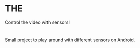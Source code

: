 # THE
Control the video with sensors! 

#
Small project to play around with different sensors on Android.
